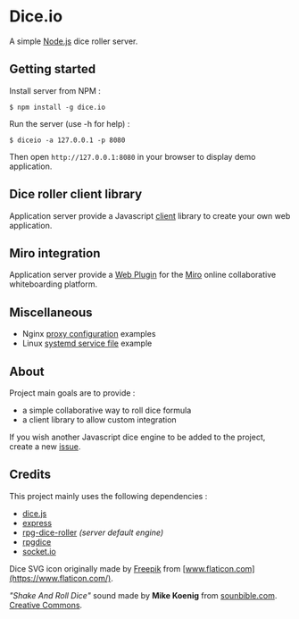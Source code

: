 # Dice.io

A simple [Node.js](https://nodejs.org) dice roller server.

## Getting started

Install server from NPM :

```shell
$ npm install -g dice.io
```

Run the server (use -h for help) :

```shell
$ diceio -a 127.0.0.1 -p 8080
```

Then open `http://127.0.0.1:8080` in your browser to display demo application.

## Dice roller client library

Application server provide a Javascript [client](docs/client.md) library to create your own web application.

## Miro integration

Application server provide a [Web Plugin](docs/miro.md) for the [Miro](https://miro.com) online collaborative whiteboarding platform.

## Miscellaneous

* Nginx [proxy configuration](docs/nginx.md) examples
* Linux [systemd service file](docs/systemd.md) example

## About

Project main goals are to provide :

* a simple collaborative way to roll dice formula
* a client library to allow custom integration

If you wish another Javascript dice engine to be added to the project, create a new [issue](https://github.com/tpftg/dice.io/issues).

## Credits

This project mainly uses the following dependencies :

* [dice.js](https://github.com/lordnull/dice.js)
* [express](https://github.com/expressjs/express)
* [rpg-dice-roller](https://github.com/GreenImp/rpg-dice-roller) _(server default engine)_
* [rpgdice](https://github.com/Morgul/rpgdice)
* [socket.io](https://github.com/socketio/socket.io)

Dice SVG icon originally made by [Freepik](https://www.flaticon.com/authors/freepik) from [www.flaticon.com](https://www.flaticon.com/).

_"Shake And Roll Dice"_ sound made by __Mike Koenig__ from [sounbible.com](http://soundbible.com/182-Shake-And-Roll-Dice.html). [Creative Commons](https://creativecommons.org/licenses/by/3.0/legalcode).
